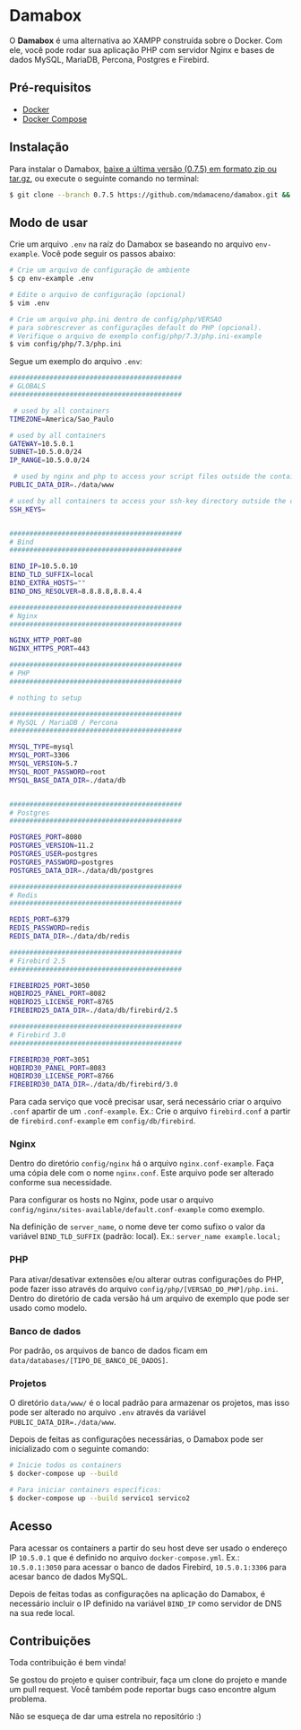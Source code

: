 # Damabox

O **Damabox** é uma alternativa ao XAMPP construída sobre o Docker. Com ele, você pode rodar sua aplicação PHP com servidor Nginx e bases de dados MySQL, MariaDB, Percona, Postgres e Firebird.

## Pré-requisitos

- [Docker](https://docs.docker.com/install/)
- [Docker Compose](https://docs.docker.com/compose/)

## Instalação

Para instalar o Damabox, [baixe a última versão (0.7.5) em formato zip ou tar.gz](https://github.com/mdamaceno/damabox/releases/tag/v0.7.3), ou execute o seguinte comando no terminal:

```bash
$ git clone --branch 0.7.5 https://github.com/mdamaceno/damabox.git && cd damabox
```

## Modo de usar

Crie um arquivo `.env` na raíz do Damabox se baseando no arquivo `env-example`. Você pode seguir os passos abaixo:

``` bash
# Crie um arquivo de configuração de ambiente
$ cp env-example .env

# Edite o arquivo de configuração (opcional)
$ vim .env

# Crie um arquivo php.ini dentro de config/php/VERSAO
# para sobrescrever as configurações default do PHP (opcional).
# Verifique o arquivo de exemplo config/php/7.3/php.ini-example
$ vim config/php/7.3/php.ini

```

Segue um exemplo do arquivo `.env`:

```bash
###########################################
# GLOBALS
###########################################

 # used by all containers
TIMEZONE=America/Sao_Paulo

# used by all containers
GATEWAY=10.5.0.1
SUBNET=10.5.0.0/24
IP_RANGE=10.5.0.0/24

 # used by nginx and php to access your script files outside the containers
PUBLIC_DATA_DIR=./data/www

# used by all containers to access your ssh-key directory outside the containers
SSH_KEYS=


###########################################
# Bind
###########################################

BIND_IP=10.5.0.10
BIND_TLD_SUFFIX=local
BIND_EXTRA_HOSTS=""
BIND_DNS_RESOLVER=8.8.8.8,8.8.4.4

###########################################
# Nginx
###########################################

NGINX_HTTP_PORT=80
NGINX_HTTPS_PORT=443

###########################################
# PHP
###########################################

# nothing to setup

###########################################
# MySQL / MariaDB / Percona
###########################################

MYSQL_TYPE=mysql
MYSQL_PORT=3306
MYSQL_VERSION=5.7
MYSQL_ROOT_PASSWORD=root
MYSQL_BASE_DATA_DIR=./data/db


###########################################
# Postgres
###########################################

POSTGRES_PORT=8080
POSTGRES_VERSION=11.2
POSTGRES_USER=postgres
POSTGRES_PASSWORD=postgres
POSTGRES_DATA_DIR=./data/db/postgres

###########################################
# Redis
###########################################

REDIS_PORT=6379
REDIS_PASSWORD=redis
REDIS_DATA_DIR=./data/db/redis

###########################################
# Firebird 2.5
###########################################

FIREBIRD25_PORT=3050
HQBIRD25_PANEL_PORT=8082
HQBIRD25_LICENSE_PORT=8765
FIREBIRD25_DATA_DIR=./data/db/firebird/2.5

###########################################
# Firebird 3.0
###########################################

FIREBIRD30_PORT=3051
HQBIRD30_PANEL_PORT=8083
HQBIRD30_LICENSE_PORT=8766
FIREBIRD30_DATA_DIR=./data/db/firebird/3.0
```

Para cada serviço que você precisar usar, será necessário criar o arquivo `.conf` apartir de um `.conf-example`. Ex.: Crie o arquivo `firebird.conf` a partir de `firebird.conf-example` em `config/db/firebird`.

### Nginx

Dentro do diretório `config/nginx` há o arquivo `nginx.conf-example`. Faça uma cópia dele com o nome `nginx.conf`. Este arquivo pode ser alterado conforme sua necessidade.

Para configurar os hosts no Nginx, pode usar o arquivo `config/nginx/sites-available/default.conf-example` como exemplo.

Na definição de `server_name`, o nome deve ter como sufixo o valor da variável `BIND_TLD_SUFFIX` (padrão: local). Ex.: `server_name example.local;`

### PHP

Para ativar/desativar extensões e/ou alterar outras configurações do PHP, pode fazer isso através do arquivo `config/php/[VERSAO_DO_PHP]/php.ini`. Dentro do diretório de cada versão há um arquivo de exemplo que pode ser usado como modelo.

### Banco de dados

Por padrão, os arquivos de banco de dados ficam em `data/databases/[TIPO_DE_BANCO_DE_DADOS]`.

### Projetos

O diretório `data/www/` é o local padrão para armazenar os projetos, mas isso pode ser alterado no arquivo `.env` através da variável `PUBLIC_DATA_DIR=./data/www`.

Depois de feitas as configurações necessárias, o Damabox pode ser inicializado com o seguinte comando:

```bash
# Inicie todos os containers
$ docker-compose up --build

# Para iniciar containers específicos:
$ docker-compose up --build servico1 servico2
```

## Acesso

Para acessar os containers a partir do seu host deve ser usado o endereço IP `10.5.0.1` que é definido no arquivo `docker-compose.yml`. Ex.: `10.5.0.1:3050` para acessar o banco de dados Firebird, `10.5.0.1:3306` para acesar banco de dados MySQL.

Depois de feitas todas as configurações na aplicação do Damabox, é necessário incluir o IP definido na variável `BIND_IP` como servidor de DNS na sua rede local.

## Contribuições

Toda contribuição é bem vinda!

Se gostou do projeto e quiser contribuir, faça um clone do projeto e mande um pull request. Você também pode reportar bugs caso encontre algum problema.

Não se esqueça de dar uma estrela no repositório :)

